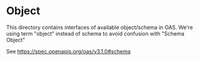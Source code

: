 # Object

This directory contains interfaces of available object/schema in OAS. We're using term "object" instead of schema to
avoid confusion with "Schema Object"

See https://spec.openapis.org/oas/v3.1.0#schema
